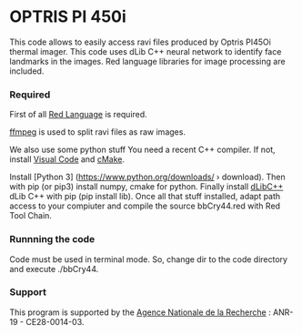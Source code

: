 # OPTRIS PI 450i


This code allows to easily access ravi files produced by Optris PI45Oi thermal imager. This code uses dLib C++ neural network to identify face landmarks in the images. Red language libraries for image processing are included. 


### Required 

First of all [Red Language](https://www.red-lang.org) is required. 

[ffmpeg](https://ffmpeg.org) is used to split ravi files as raw images.

We also use some python stuff
You need a recent C++ compiler. If not, install [Visual Code](https://code.visualstudio.com) and [cMake](https://cmake.org).

Install [Python 3] (https://www.python.org/downloads/ › download). Then with pip (or pip3) install numpy, cmake for python.
Finally install [dLibC++](http://dlib.net) dLib C++ with pip (pip install lib).
Once all that stuff installed, adapt path access to your compiuter and compile the source bbCry44.red with Red Tool Chain.

### Runnning the code

Code must be used in terminal mode. So, change dir to the code directory and execute ./bbCry44.

### Support

This program is supported by the [Agence Nationale de la Recherche](https://anr.fr) : ANR-19 - CE28-0014-03.


